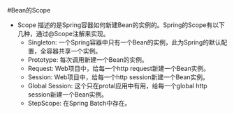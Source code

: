 #Bean的Scope

- Scope 描述的是Spring容器如何新建Bean的实例的。Spring的Scope有以下几种，通过@Scope注解来实现。
	+ Singleton: 一个Spring容器中只有一个Bean的实例，此为Spring的默认配置，全容器共享一个实例。
	+ Prototype: 每次调用新建一个Bean的实例。
	+ Request: Web项目中，给每一个http request新建一个Bean实例。
	+ Session: Web项目中，给每一个http session新建一个Bean实例。
	+ Global Session: 这个只在protal应用中有用，给每一个global http session新建一个Bean实例。
	+ StepScope: 在Spring Batch中存在。